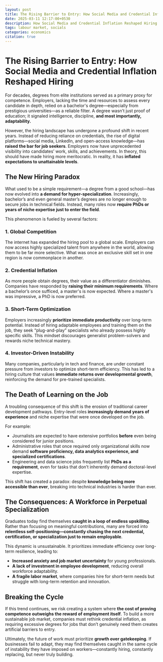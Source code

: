 ```yaml
---
layout: post
title: The Rising Barrier to Entry: How Social Media and Credential Inflation Reshaped Hiring
date: 2025-03-11 12:17:00+0530
description: How Social Media and Credential Inflation Reshaped Hiring
tags: labour market, socials
categories: economics
citation: true
---
```


# **The Rising Barrier to Entry: How Social Media and Credential Inflation Reshaped Hiring**  

For decades, degrees from elite institutions served as a primary proxy for competence. Employers, lacking the time and resources to assess every candidate in depth, relied on a bachelor's degree—especially from prestigious universities—as a reliable filter. A degree wasn’t just proof of education; it signaled intelligence, discipline, **and most importantly, adaptability.**  

However, the hiring landscape has undergone a profound shift in recent years. Instead of reducing reliance on credentials, the rise of digital platforms—social media, LinkedIn, and open-access knowledge—has **raised the bar for job seekers**. Employers now have unprecedented visibility into candidates’ work, skills, and achievements. In theory, this should have made hiring more meritocratic. In reality, it has **inflated expectations to unattainable levels**.  

## **The New Hiring Paradox**  
What used to be a simple requirement—a degree from a good school—has now evolved into **a demand for hyper-specialization**. Increasingly, bachelor’s and even general master’s degrees are no longer enough to secure jobs in technical fields. Instead, many roles now **require PhDs or years of niche expertise just to enter the field**.  

This phenomenon is fueled by several factors:  

### **1. Global Competition**  
The internet has expanded the hiring pool to a global scale. Employers can now access highly specialized talent from anywhere in the world, allowing them to be far more selective. What was once an exclusive skill set in one region is now commonplace in another.  

### **2. Credential Inflation**  
As more people obtain degrees, their value as a differentiator diminishes. Companies have responded by **raising their minimum requirements**. Where a bachelor’s once sufficed, a master's is now expected. Where a master's was impressive, a PhD is now preferred.  

### **3. Short-Term Optimization**  
Employers increasingly **prioritize immediate productivity** over long-term potential. Instead of hiring adaptable employees and training them on the job, they seek “plug-and-play” specialists who already possess highly specific skills. This mindset discourages generalist problem-solvers and rewards niche technical mastery.  

### **4. Investor-Driven Instability**  
Many companies, particularly in tech and finance, are under constant pressure from investors to optimize short-term efficiency. This has led to a hiring culture that values **immediate returns over developmental growth**, reinforcing the demand for pre-trained specialists.  

## **The Death of Learning on the Job**  
A troubling consequence of this shift is the erosion of traditional career development pathways. Entry-level roles **increasingly demand years of experience** and niche expertise that were once developed on the job.  

For example:  
- Journalists are expected to have extensive portfolios **before** even being considered for junior positions.  
- Administrative roles that once required only organizational skills now demand **software proficiency, data analytics experience, and specialized certifications**.  
- Engineering and data science jobs frequently list **PhDs as a requirement**, even for tasks that don’t inherently demand doctoral-level expertise.  

This shift has created a paradox: despite **knowledge being more accessible than ever**, breaking into technical industries is harder than ever.  

## **The Consequences: A Workforce in Perpetual Specialization**  
Graduates today find themselves **caught in a loop of endless upskilling**. Rather than focusing on meaningful contributions, many are forced into **relentless self-positioning—constantly chasing the next credential, certification, or specialization just to remain employable**.  

This dynamic is unsustainable. It prioritizes immediate efficiency over long-term resilience, leading to:  
- **Increased anxiety and job market uncertainty** for young professionals.  
- **A lack of investment in employee development**, reducing overall workforce adaptability.  
- **A fragile labor market**, where companies hire for short-term needs but struggle with long-term retention and innovation.  

## **Breaking the Cycle**  
If this trend continues, we risk creating a system where **the cost of proving competence outweighs the reward of employment itself**. To build a more sustainable job market, companies must rethink credential inflation, as requiring excessive degrees for jobs that don’t genuinely need them creates artificial barriers to entry.

Ultimately, the future of work must prioritize **growth over gatekeeping**. If businesses fail to adapt, they may find themselves caught in the same cycle of instability they have imposed on workers—constantly hiring, constantly replacing, but never truly building.






